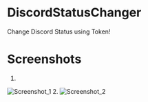 # DiscordStatusChanger
Change Discord Status using Token!
# Screenshots
1.
![Screenshot_1](https://user-images.githubusercontent.com/72811419/118264321-d2961c80-b4b7-11eb-9a64-8a445e318886.png)
2.
![Screenshot_2](https://user-images.githubusercontent.com/72811419/118264360-dfb30b80-b4b7-11eb-8087-6229589a6a7a.png)

